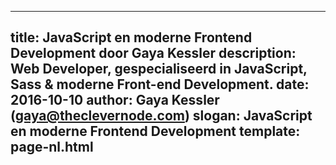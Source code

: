 ---
title: JavaScript en moderne Frontend Development door Gaya Kessler
description: Web Developer, gespecialiseerd in JavaScript, Sass & moderne Front-end Development.
date: 2016-10-10
author: Gaya Kessler (gaya@theclevernode.com)
slogan: JavaScript en moderne Frontend Development
template: page-nl.html
----
